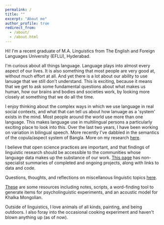 ```yaml
---
permalink: /
title: ""
excerpt: "About me"
author_profile: true
redirect_from: 
  - /about/
  - /about.html
---
```


Hi! I'm a recent graduate of M.A. Linguistics from The English and Foreign Languages University (EFLU), Hyderabad.

I'm curious about all things language. Language plays into almost every aspect of our lives. It is also something that most people are very good at, without much effort at all. And yet there is a lot about our ability to use lanuage that we still don't understand. This is exciting, because it means that we get to ask some fundamental questions about what makes us human, how our brains and bodies and societies work, by looking more closely at something that we do all the time. 

I enjoy thinking about the complex ways in which we use language in real social contexts, and what that can tell us about how lanuage as a 'system' exists in the mind. Most people around the world use more than one language. This makes language use in multilingual persons a particularly exciting place to look into this. Over the last two years, I have been working on variation in bilingual speech. More recently I've dabbled in the semantics of the copula/aspect system of Bangla. More on my research [here](research.html).

I believe that open science practices are important, and that findings of linguistic research should be accessible to the communities whose language data makes up the substance of our work. [This page](research.html) has non-specialist summaries of completed and ongoing projects, along with links to data and code.

Questions, thoughts, and reflections on miscellanous linguistic topics [here](year-archive.html).

[These](resources.html) are some resources including notes, scripts, a word-finding tool to generate items for psycholinguistic experiments, and an acoustic model for Khalka Mongolian. 

Outside of linguistics, I love animals of all kinds, painting, and being outdoors. I also foray into the occasional cooking experiment and haven't blown anything up (as of now).